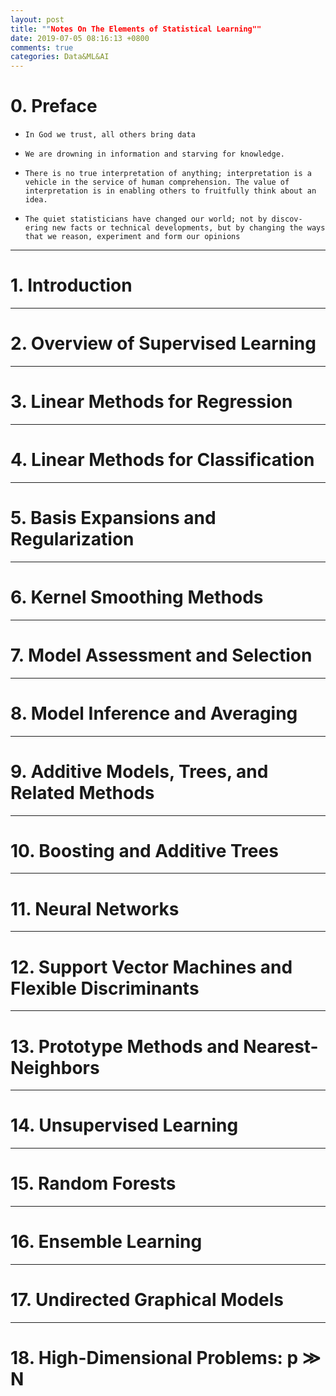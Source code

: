 ```yaml
---
layout: post
title: ""Notes On The Elements of Statistical Learning""
date: 2019-07-05 08:16:13 +0800
comments: true
categories: Data&ML&AI
---
```

# 0. Preface

- `In God we trust, all others bring data`

- `We are drowning in information and starving for knowledge.`

- `There is no true interpretation of anything; interpretation is a vehicle in the service of human comprehension. The value of interpretation is in enabling others to fruitfully think about an idea.`

- `The quiet statisticians have changed our world; not by discov- ering new facts or technical developments, but by changing the ways that we reason, experiment and form our opinions`

****
# 1. Introduction

***
# 2. Overview of Supervised Learning

***
# 3. Linear Methods for Regression

***
# 4. Linear Methods for Classification

***
# 5. Basis Expansions and Regularization

***
# 6. Kernel Smoothing Methods

***
# 7. Model Assessment and Selection

***
# 8. Model Inference and Averaging

***
# 9. Additive Models, Trees, and Related Methods

***
# 10. Boosting and Additive Trees

***
# 11. Neural Networks

***
# 12. Support Vector Machines and Flexible Discriminants

***
# 13. Prototype Methods and Nearest-Neighbors

***
# 14. Unsupervised Learning

***
# 15. Random Forests

***
# 16. Ensemble Learning

***
# 17. Undirected Graphical Models

***
# 18. High-Dimensional Problems: p ≫ N
